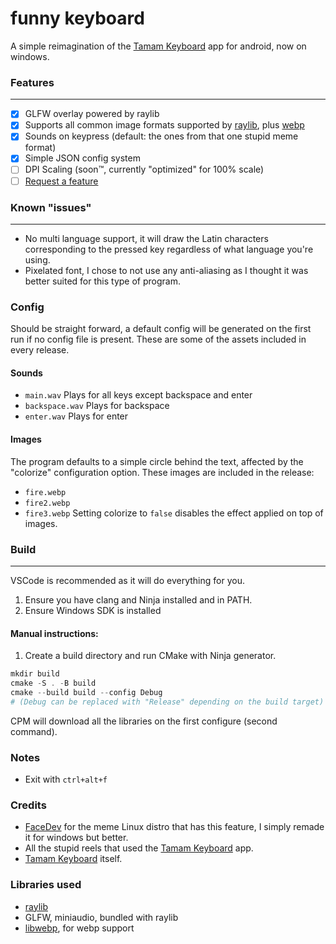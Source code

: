 # funny keyboard
A simple reimagination of the [Tamam Keyboard](https://play.google.com/store/apps/details?id=com.ziipin.softkeyboard.saudi) app for android, now on windows.
### Features
---
- [x] GLFW overlay powered by raylib
- [x] Supports all common image formats supported by [raylib](https://github.com/raysan5/raylib), plus [webp](https://github.com/webmproject/libwebp)
- [x] Sounds on keypress (default: the ones from that one stupid meme format)
- [x] Simple JSON config system
- [ ] DPI Scaling (soon™️, currently "optimized" for 100% scale)
- [ ] [Request a feature](https://github.com/invades/funny-keyboard/issues)
### Known "issues"
---
- No multi language support, it will draw the Latin characters corresponding to the pressed key regardless of what language you're using.
- Pixelated font, I chose to not use any anti-aliasing as I thought it was better suited for this type of program.
### Config
Should be straight forward, a default config will be generated on the first run if no config file is present. These are some of the assets included in every release.
#### Sounds
- `main.wav`
	Plays for all keys except backspace and enter
- `backspace.wav`
	Plays for backspace
- `enter.wav`
	Plays for enter
#### Images
The program defaults to a simple circle behind the text, affected by the "colorize" configuration option. These images are included in the release:
- `fire.webp`
- `fire2.webp`
- `fire3.webp`
Setting colorize to `false` disables the effect applied on top of images.
### Build
---
VSCode is recommended as it will do everything for you.
1. Ensure you have clang and Ninja installed and in PATH.
2. Ensure Windows SDK is installed
#### Manual instructions:
1. Create a build directory and run CMake with Ninja generator.
```powershell
mkdir build
cmake -S . -B build
cmake --build build --config Debug
# (Debug can be replaced with "Release" depending on the build target)
```
CPM will download all the libraries on the first configure (second command).
### Notes
- Exit with `ctrl+alt+f`
### Credits
- [FaceDev](https://youtu.be/ROMLBio1iCI?t=387) for the meme Linux distro that has this feature, I simply remade it for windows but better.
- All the stupid reels that used the [Tamam Keyboard](https://play.google.com/store/apps/details?id=com.ziipin.softkeyboard.saudi) app.
- [Tamam Keyboard](https://play.google.com/store/apps/details?id=com.ziipin.softkeyboard.saudi) itself.
### Libraries used
- [raylib](https://github.com/raysan5/raylib)
- GLFW, miniaudio, bundled with raylib
- [libwebp](https://github.com/webmproject/libwebp), for webp support
